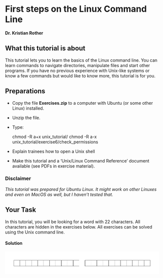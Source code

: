 
# First steps on the Linux Command Line

**Dr. Kristian Rother**

## What this tutorial is about

This tutorial lets you to learn the basics of the Linux command line. You can learn commands to navigate directories, manipulate files and start other programs. If you have no previous experience with Unix-like systems or know a few commands but would like
to know more, this tutorial is for you. 

## Preparations

* Copy the file **Exercises.zip** to a computer with Ubuntu (or some other Linux) installed.
* Unzip the file.
* Type: 


    chmod -R a+x unix_tutorial/
    chmod -R a-x unix_tutorial/exercise6/check_permissions

* Explain trainees how to open a Unix shell
* Make this tutorial and a ‘Unix/Linux Command Reference’ document available (see PDFs in exercise material).

### Disclaimer
*This tutorial was prepared for Ubuntu Linux. It might work on other Linuxes and even on MacOS as well, but I haven’t tested that.*

## Your Task
In this tutorial, you will be looking for a word with 22 characters. All characters are hidden in the exercises below. All exercises can be solved using the Unix command line.

#### Solution

![solution.png](solution.png)
